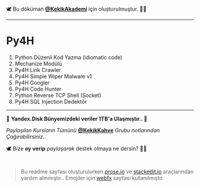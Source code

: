 🕊 Bu döküman [**@KekikAkademi**](https://t.me/KekikAkademi "Telegram: @KekikAkademi") için oluşturulmuştur. ✌🏼
________________________________
# Py4H

 1. Python Düzenli Kod Yazma (idiomatic code)
 2. Mechanize Modülü
 3. Py4H Link Crawler
 4. Py4H Simple Wiper Malware v1
 5. Py4H Googler
 6. Py4H Code Hunter
 7. Python Reverse TCP Shell (Socket)
 8. Py4H SQL Injection Dedektör

_______________________________
📃 **Yandex.Disk Bünyemizdeki veriler 1TB'a Ulaşmıştır.. 🎊**

_Paylaşılan Kursların Tümünü_ [**@KekikKahve**](https://t.me/KekikKahve) _Grubu notlarından Çağırabilirsiniz.._

🕊️ Bize **oy verip** _paylaşarak_ destek olmaya ne dersin? ✌🏼
#
> Bu readme sayfası oluşturulurken [prose.io](http://prose.io/ "prose.io") ve [stackedit.io](https://stackedit.io/app "stackedit.io") araçlarından yardım alınmıştır..
> Emojiler için [webfx](https://www.webfx.com/tools/emoji-cheat-sheet/ "Emoji Cheat Sheet") sayfası kullanılmıştır.